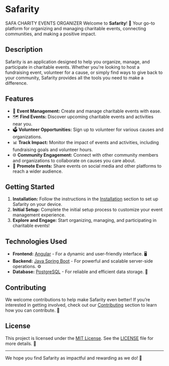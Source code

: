 # Safarity
SAFA CHARITY EVENTS ORGANIZER
Welcome to **Safarity**! 🌟 Your go-to platform for organizing and managing charitable events, connecting communities, and making a positive impact.

## Description

Safarity is an application designed to help you organize, manage, and participate in charitable events. Whether you're looking to host a fundraising event, volunteer for a cause, or simply find ways to give back to your community, Safarity provides all the tools you need to make a difference.

## Features

- 📅 **Event Management:** Create and manage charitable events with ease.
- 🗺️ **Find Events:** Discover upcoming charitable events and activities near you.
- 🗳️ **Volunteer Opportunities:** Sign up to volunteer for various causes and organizations.
- 📊 **Track Impact:** Monitor the impact of events and activities, including fundraising goals and volunteer hours.
- 🌐 **Community Engagement:** Connect with other community members and organizations to collaborate on causes you care about.
- 📣 **Promote Events:** Share events on social media and other platforms to reach a wider audience.

## Getting Started

1. **Installation:** Follow the instructions in the [Installation](#installation) section to set up Safarity on your device.
2. **Initial Setup:** Complete the initial setup process to customize your event management experience.
3. **Explore and Engage:** Start organizing, managing, and participating in charitable events!

## Technologies Used

- **Frontend:** [Angular](https://angular.io/) - For a dynamic and user-friendly interface. 🖥️
- **Backend:** [Java Spring Boot](https://spring.io/projects/spring-boot) - For powerful and scalable server-side operations. ⚙️
- **Database:** [PostgreSQL](https://www.postgresql.org/) - For reliable and efficient data storage. 💾

## Contributing

We welcome contributions to help make Safarity even better! If you’re interested in getting involved, check out our [Contributing](#contributing) section to learn how you can contribute. 🤝

## License

This project is licensed under the [MIT License](https://opensource.org/licenses/MIT). See the [LICENSE](LICENSE) file for more details. 📜

---

We hope you find Safarity as impactful and rewarding as we do! 🚀

